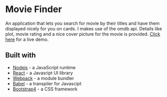 # Movie Finder

An application that lets you search for movie by their titles and have them displayed nicely for you on cards. I makes use of the omdb api. Details like plot, movie rating and a nice cover picture for the movie is provided. [Click here]() for a live demo.  

## Built with
- [Nodejs](https://nodejs.org/en/docs/) - a JavaScript runtime
- [React](https://reactjs.org/docs/getting-started.html) - a Javasript UI library
- [Webpack](https://webpack.js.org/concepts/) - a module bundler
- [Babel](https://babeljs.io/) - a transpiler for Javascipt
- [Bootstrap4](https://getbootstrap.com/) - a CSS framework 

